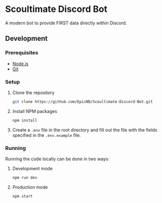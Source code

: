 # Scoultimate Discord Bot

A modern bot to provide FIRST data directly within Discord.

## Development

### Prerequisites

- [Node.js](https://nodejs.org/en/download/)
- [Git](https://git-scm.com/downloads)

### Setup

1. Clone the repository

   ```sh
   git clone https://github.com/EpicND/Scoultimate-Discord-Bot.git
   ```

2. Install NPM packages

   ```sh
   npm install
   ```

3. Create a `.env` file in the root directory and fill out the file with the fields specified in the `.env.example` file.

### Running

Running the code locally can be done in two ways:

1. Development mode

   ```sh
   npm run dev
   ```

2. Production mode

   ```sh
   npm start
   ```
